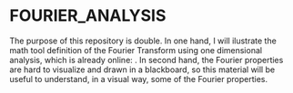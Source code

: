 # FOURIER_ANALYSIS
The purpose of this repository is double. In one hand, I will ilustrate the math tool definition of the Fourier Transform using one dimensional analysis, which is already online: . In second hand, the Fourier properties are hard to visualize and drawn in a blackboard, so this material will be useful to understand, in a visual way, some of the Fourier properties.
